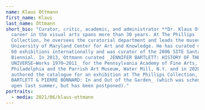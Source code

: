 ```yaml
---
name: Klaus Ottmann
first_name: Klaus
last_name: Ottmann
short_bio: "Curator, critic, academic, and administrator **Dr. Klaus Ottmann**’s
  career in the visual arts spans more than 30 years. At The Phillips
  Collection, he oversees the curatorial department and leads the museum’s
  University of Maryland Center for Art and Knowledge. He has curated more than
  60 exhibitions internationally and was curator of the 2006 SITE Santa Fe
  Biennial. In 2013, Ottmann curated _JENNIFER BARTLETT: HISTORY OF THE
  UNIVERSE—Works 1970–2011_ for the Pennsylvania Academy of Fine Arts,
  Philadelphia and the Parrish Art Museum, Water Mill, N.Y. and in 2020 he
  authored the catalogue for an exhibition at The Phillips Collection, _JENNIFER
  BARTLETT & PIERRE BONNARD: In and Out of the Garden_ (which was scheduled to
  open last summer, but has been postponed)."
portraits:
  - media: 2021/06/klaus-ottmann
---
```

